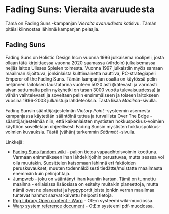 # Fading Suns: Vieraita avaruudesta

Tämä on Fading Suns -kampanjan *Vieraita avaruudesta* kotisivu. Tämän pitäisi kiinnostaa lähinnä kampanjan pelaajia.

## Fading Suns

Fading Suns on Holistic Design Inc:n vuonna 1996 julkaisema roolipeli, josta ollaan tätä kirjoittaessa vuonna 2020 saamassa (vihdoin) julkaisemassa neljäs laitos Ulisses Spielen toimesta. Vuonna 1997 julkaistiin myös samaan maailman sijoittuva, jonkinlaista kulttimainetta nauttiva, PC-strategiapeli Emperor of the Fading Suns. Tämän kampanjan osalta on käytössä pelin neljännen laitoksen taustatarina vuoteen 5020 asti (kätevästi ja varmasti aivan sattumalta pelin nykyhetki on tasan 3000 vuotta tulevaisuudessa) ja vähän vaihtelevasti ja soveltaen pelin ensimmäiseen ja toiseen laitokseen vuosina 1996-2003 julkaistuja lähdeteoksia. Tästä lisää *Maailma*-sivulla.

Fading Sunsin sääntöjärjestelmän *Victory Point* -systeemin asemesta kampanjassa käytetään sääntöinä tuttua ja turvallista Over The Edge -sääntöjärjestelmää niin, että kaikenlaisten mystisten hokkuspokkus-voimien käyttöön sovelletaan ohjeellisesti Fading Sunsin mystisten hokkuspokkus-voimien kuvauksia. Tästä (vähän) tarkemmin *Säännöt* -sivulla.

Linkkejä:

* [Fading Suns fandom wiki](https://fadingsuns.fandom.com/wiki/Main_Page) - paljon tietoa vapaaehtoisvoimin koottuna. Varmaan enimmäkseen ihan lähdekirjoihin perustuvaa, mutta seassa voi olla muutakin. Suosittelen katsomaan lähinnä eri faktioiden peruskuvaukset, muuten todennäköisesti tiedätte/muistatte maailmasta enemmän kuin pelinjohtaja.
* [Jumpweb](https://www.deviantart.com/steffenbrand/art/Jumpweb-Map-for-Fading-Suns-852181853) - joku on vääntänyt ihan kauniin kartan. Tämä on tunnettu maailma - erilaisissa lisäosissa on esitelty muitakin planeettoja, mutta nämä ovat ne planeetat ja hyppyportit joista jonkin verran maailmaa tuntevat hahmot saavat kaivettu helposti tietoja.
* [Rpg Library Open content - Warp](https://ogc.rpglibrary.org/index.php?title=WaRP_System) - OtE:n systeemi wiki-muodossa.
* [Warp system reference document](https://i.4pcdn.org/tg/1380922493796.pdf) - OtE:n systeemi pdf-muodossa.